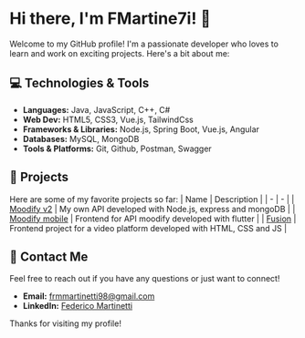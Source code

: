# Hi there, I'm FMartine7i! 👋

Welcome to my GitHub profile! I'm a passionate developer who loves to learn and work on exciting projects. Here's a bit about me:

## 💻 Technologies & Tools
- **Languages:** Java, JavaScript, C++, C#
- **Web Dev:** HTML5, CSS3, Vue.js, TailwindCss 
- **Frameworks & Libraries:** Node.js, Spring Boot, Vue.js, Angular
- **Databases:** MySQL, MongoDB
- **Tools & Platforms:** Git, Github, Postman, Swagger

## 🚀 Projects
Here are some of my favorite projects so far:
| Name | Description |
| - | - |
| [Moodify v2](https://github.com/FMartine7i/Moodify_v2) | My own API developed with Node.js, express and mongoDB |
| [Moodify mobile](https://github.com/FMartine7i/flutter_app_2024) | Frontend for API moodify developed with flutter |
| [Fusion](https://github.com/FMartine7i/Fusion-YouTube-clone) | Frontend project for a video platform developed with HTML, CSS and JS |

## 📨 Contact Me
Feel free to reach out if you have any questions or just want to connect!

- **Email:** [frmmartinetti98@gmail.com](mailto:frmmartinetti98@gmail.com)
- **LinkedIn:** [Federico Martinetti](https://www.linkedin.com/in/your-profile)

Thanks for visiting my profile!
